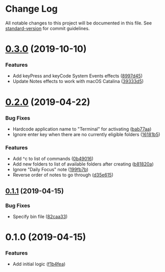 # Change Log

All notable changes to this project will be documented in this file. See [standard-version](https://github.com/conventional-changelog/standard-version) for commit guidelines.

# [0.3.0](https://github.com/edahlseng/notes-organizer/compare/v0.2.0...v0.3.0) (2019-10-10)


### Features

* Add keyPress and keyCode System Events effects ([8997d45](https://github.com/edahlseng/notes-organizer/commit/8997d45))
* Update Notes effects to work with macOS Catalina ([39333d5](https://github.com/edahlseng/notes-organizer/commit/39333d5))



# [0.2.0](https://github.com/edahlseng/notes-organizer/compare/v0.1.1...v0.2.0) (2019-04-22)


### Bug Fixes

* Hardcode application name to "Terminal" for activating ([bab77aa](https://github.com/edahlseng/notes-organizer/commit/bab77aa))
* Ignore enter key when there are no currently eligible folders ([16181b5](https://github.com/edahlseng/notes-organizer/commit/16181b5))


### Features

* Add ^c to list of commands ([0b49016](https://github.com/edahlseng/notes-organizer/commit/0b49016))
* Add new folders to list of available folders after creating ([b81820a](https://github.com/edahlseng/notes-organizer/commit/b81820a))
* Ignore "Daily Focus" note ([199fb7b](https://github.com/edahlseng/notes-organizer/commit/199fb7b))
* Reverse order of notes to go through ([d35e615](https://github.com/edahlseng/notes-organizer/commit/d35e615))



## [0.1.1](https://github.com/edahlseng/notes-organizer/compare/v0.1.0...v0.1.1) (2019-04-15)


### Bug Fixes

* Specify bin file ([82caa33](https://github.com/edahlseng/notes-organizer/commit/82caa33))



# 0.1.0 (2019-04-15)


### Features

* Add initial logic ([f1b4fea](https://github.com/edahlseng/notes-organizer/commit/f1b4fea))
